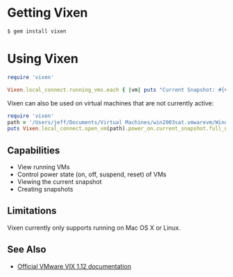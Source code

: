 Getting Vixen
=============

```shell
$ gem install vixen
```

Using Vixen
===========

```ruby
require 'vixen'

Vixen.local_connect.running_vms.each { |vm| puts "Current Snapshot: #{vm.current_snapshot}" }
```

Vixen can also be used on virtual machines that are not currently active:

```ruby
require 'vixen'
path = '/Users/jeff/Documents/Virtual Machines/win2003sat.vmwarevm/Windows Server 2003 Enterprise x64 Edition.vmx'
puts Vixen.local_connect.open_vm(path).power_on.current_snapshot.full_name
```

Capabilities
------------

 * View running VMs
 * Control power state (on, off, suspend, reset) of VMs
 * Viewing the current snapshot
 * Creating snapshots

Limitations
-----------
Vixen currently only supports running on Mac OS X or Linux.

See Also
--------

 * [Official VMware VIX 1.12 documentation](http://www.vmware.com/support/developer/vix-api/vix112_reference/)
